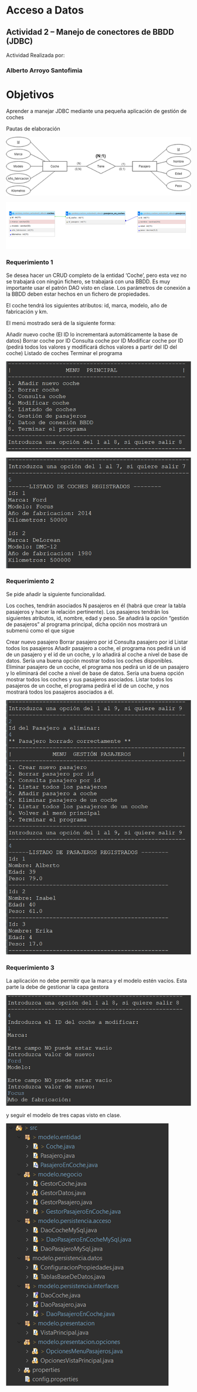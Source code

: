 
# Acceso a Datos

## Actividad 2 – Manejo de conectores de BBDD (JDBC)

Actividad Realizada por:

###  Alberto Arroyo Santofimia


# Objetivos

Aprender a manejar JDBC mediante una pequeña aplicación de gestión de coches

Pautas de elaboración

![Imagen](imgReadme/0diagrama.png)

![Imagen](imgReadme/0tablas.png)

### Requerimiento 1

Se desea hacer un CRUD completo de la entidad ‘Coche’, pero esta vez no se trabajará con ningún fichero, se trabajará con una BBDD. Es muy importante usar el patrón DAO visto en clase. Los parámetros de conexión a la BBDD deben estar hechos en un fichero de propiedades.

El coche tendrá los siguientes atributos: id, marca, modelo, año de fabricación y km.

El menú mostrado será de la siguiente forma:

Añadir nuevo coche (El ID lo incrementará automáticamente la base de datos)
Borrar coche por ID
Consulta coche por ID
Modificar coche por ID (pedirá todos los valores y modificará dichos valores a partir del ID del coche)
Listado de coches
Terminar el programa

![Imagen](imgReadme/0menu.png)

![Imagen](imgReadme/01coches.png)

### Requerimiento 2

Se pide añadir la siguiente funcionalidad.

Los coches, tendrán asociados N pasajeros en él (habrá que crear la tabla pasajeros y hacer la relación pertinente). Los pasajeros tendrán los siguientes atributos, id, nombre, edad y peso. Se añadirá la opción “gestión de pasajeros” al programa principal, dicha opción nos mostrará un submenú como el que sigue

Crear nuevo pasajero
Borrar pasajero por id
Consulta pasajero por id
Listar todos los pasajeros
Añadir pasajero a coche, el programa nos pedirá un id de un pasajero y el id de un coche, y lo añadirá al coche a nivel de base de datos. Sería una buena opción mostrar todos los coches disponibles.
Eliminar pasajero de un coche, el programa nos pedirá un id de un pasajero y lo eliminará del coche a nivel de base de datos. Sería una buena opción mostrar todos los coches y sus pasajeros asociados.
Listar todos los pasajeros de un coche, el programa pedirá el id de un coche, y nos mostrará todos los pasajeros asociados a él.

![Imagen](imgReadme/01pasajeros.png)



### Requerimiento 3

La aplicación no debe permitir que la marca y el modelo estén vacíos. Esta parte la debe de gestionar la capa gestora 

![Imagen](imgReadme/03campos.png)

y seguir el modelo de tres capas visto en clase.

![Imagen](imgReadme/0paquetescapas.png)
